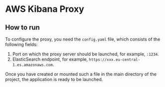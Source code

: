# AWS Kibana Proxy

## How to run
To configure the proxy, you need the `config.yaml` file, which consists of the following fields:

1. Port on which the proxy server should be launched, for example, `:1234`.
2. ElasticSearch endpoint, for example, `https://xxx.eu-central-1.es.amazonaws.com`.

Once you have created or mounted such a file in the main directory of the project, the application is ready to be launched.
